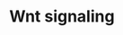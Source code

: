 ---
annotations:
- type: Pathway Ontology
  value: Wnt signaling pathway
authors:
- MartijnVanIersel
- MaintBot
- Khanspers
- Nbhatla
- AlexanderPico
- Cgrove
- Mkutmon
- Eweitz
description: Two instances of the Wnt signaling pathway in C. elegans, based on a
  review [Korswagen 2002]
last-edited: 2021-05-23
organisms:
- Caenorhabditis elegans
redirect_from:
- /index.php/Pathway:WP235
- /instance/WP235
schema-jsonld:
- '@context': https://schema.org/
  '@id': https://wikipathways.github.io/pathways/WP235.html
  '@type': Dataset
  creator:
    '@type': Organization
    name: WikiPathways
  description: Two instances of the Wnt signaling pathway in C. elegans, based on
    a review [Korswagen 2002]
  keywords:
  - mig-5
  - lit-1
  - mab-5
  - apr-1
  - mig-14/mom-3
  - lin-17
  - pry-1
  - mom-4
  - bar-1
  - gsk-3/sgg-1
  - mom-2
  - end-1
  - wrm-1
  - mom-1
  - egl-20
  - unc-37
  - pop-1
  - mom-5
  license: CC0
  name: Wnt signaling
seo: CreativeWork
title: Wnt signaling
wpid: WP235
---